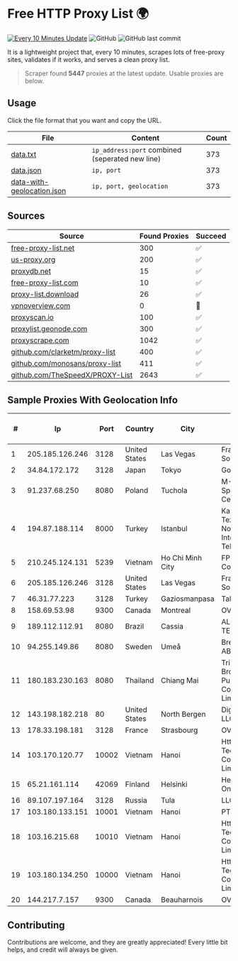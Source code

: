 
# Free HTTP Proxy List 🌍

[![Every 10 Minutes Update](https://github.com/mertguvencli/http-proxy-list/actions/workflows/main.yml/badge.svg?branch=main)](https://github.com/mertguvencli/http-proxy-list/actions/workflows/main.yml)
![GitHub](https://img.shields.io/github/license/mertguvencli/http-proxy-list)
![GitHub last commit](https://img.shields.io/github/last-commit/mertguvencli/http-proxy-list)

It is a lightweight project that, every 10 minutes, scrapes lots of free-proxy sites, validates if it works, and serves a clean proxy list.


> Scraper found **5447** proxies at the latest update. Usable proxies are below.

## Usage

Click the file format that you want and copy the URL.


|File|Content|Count|
|----|-------|-----|
|[data.txt](https://raw.githubusercontent.com/mertguvencli/http-proxy-list/main/proxy-list/data.txt)|`ip_address:port` combined (seperated new line)|373|
|[data.json](https://raw.githubusercontent.com/mertguvencli/http-proxy-list/main/proxy-list/data.json)|`ip, port`|373|
|[data-with-geolocation.json](https://raw.githubusercontent.com/mertguvencli/http-proxy-list/main/proxy-list/data-with-geolocation.json)|`ip, port, geolocation`|373|

## Sources

|Source|Found Proxies|Succeed|
|------|-------------|-------|
|[free-proxy-list.net](https://free-proxy-list.net)|300|✅|
|[us-proxy.org](https://www.us-proxy.org)|200|✅|
|[proxydb.net](http://proxydb.net)|15|✅|
|[free-proxy-list.com](https://free-proxy-list.com/?page=&port=&type%5B%5D=http&type%5B%5D=https&up_time=0&search=Search)|10|✅|
|[proxy-list.download](https://www.proxy-list.download/HTTP)|26|✅|
|[vpnoverview.com](https://vpnoverview.com/privacy/anonymous-browsing/free-proxy-servers)|0|🚫|
|[proxyscan.io](https://www.proxyscan.io)|100|✅|
|[proxylist.geonode.com](https://proxylist.geonode.com/api/proxy-list?limit=300&page=1&sort_by=lastChecked&sort_type=desc&protocols=http,https)|300|✅|
|[proxyscrape.com](https://api.proxyscrape.com/v2/?request=displayproxies&protocol=http&timeout=10000&country=all&ssl=all&anonymity=all)|1042|✅|
|[github.com/clarketm/proxy-list](https://raw.githubusercontent.com/clarketm/proxy-list/master/proxy-list-raw.txt)|400|✅|
|[github.com/monosans/proxy-list](https://raw.githubusercontent.com/monosans/proxy-list/main/proxies/http.txt)|411|✅|
|[github.com/TheSpeedX/PROXY-List](https://raw.githubusercontent.com/TheSpeedX/PROXY-List/master/http.txt)|2643|✅|


## Sample Proxies With Geolocation Info

|#|Ip|Port|Country|City|Internet Service Provider|
|-|--|----|-------|----|-------------------------|
|1|205.185.126.246|3128|United States|Las Vegas|FranTech Solutions|
|2|34.84.172.172|3128|Japan|Tokyo|Google LLC|
|3|91.237.68.250|8080|Poland|Tuchola|M-Networks Sp. z o.o. Data Center|
|4|194.87.188.114|8000|Turkey|Istanbul|Kadir Huseyin Tezcan Nosspeed Internet Teknolojileri|
|5|210.245.124.131|5239|Vietnam|Ho Chi Minh City|FPT Telecom Company|
|6|205.185.126.246|3128|United States|Las Vegas|FranTech Solutions|
|7|46.31.77.223|3128|Turkey|Gaziosmanpasa|Talha Bogaz|
|8|158.69.53.98|9300|Canada|Montreal|OVH SAS|
|9|189.112.112.91|8080|Brazil|Cassia|ALGAR TELECOM S/A|
|10|94.255.149.86|8080|Sweden|Umeå|Bredband2 AB|
|11|180.183.230.163|8080|Thailand|Chiang Mai|Triple T Broadband Public Company Limited|
|12|143.198.182.218|80|United States|North Bergen|DigitalOcean, LLC|
|13|178.33.198.181|3128|France|Strasbourg|OVH SAS|
|14|103.170.120.77|10002|Vietnam|Hanoi|Httvserver Technology Company Limited|
|15|65.21.161.114|42069|Finland|Helsinki|Hetzner Online GmbH|
|16|89.107.197.164|3128|Russia|Tula|LLC TK Altair|
|17|103.180.133.151|10001|Vietnam|Hanoi|PTCNHOALAC|
|18|103.16.215.68|10010|Vietnam|Hanoi|Httvserver Technology Company Limited|
|19|103.180.134.250|10000|Vietnam|Hanoi|Httvserver Technology Company Limited|
|20|144.217.7.157|9300|Canada|Beauharnois|OVH SAS|



## Contributing

Contributions are welcome, and they are greatly appreciated! Every
little bit helps, and credit will always be given.

